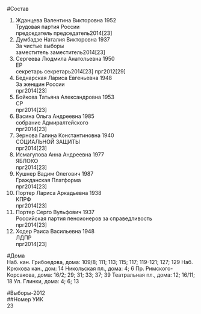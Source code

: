#Состав  
1. Жданцева Валентина Викторовна 1952  
    Трудовая партия России  
    председатель председатель2014[23]  
2. Думбадзе Наталия Викторовна 1937  
    За чистые выборы  
    заместитель заместитель2014[23]  
3. Сергеева Людмила Анатольевна 1950  
    ЕР  
    секретарь секретарь2014[23] прг2012[29]  
4. Беднарская Лариса Евгеньевна 1948  
    За женщин России  
    прг2014[23]  
5. Бойкова Татьяна Александровна 1953  
    СР  
    прг2014[23]  
6. Васина Ольга Андреевна 1985  
    собрание Адмиралтейского  
    прг2014[23]  
7. Зернова Галина Константиновна 1940  
    СОЦИАЛЬНОЙ ЗАЩИТЫ  
    прг2014[23]  
8. Исмагулова Анна Андреевна 1977  
    ЯБЛОКО  
    прг2014[23]  
9. Кушнер Вадим Олегович 1987  
    Гражданская Платформа  
    прг2014[23]  
10. Портер Лариса Аркадьевна 1938  
    КПРФ  
    прг2014[23]  
11. Портер Серго Вульфович 1937  
    Российская партия пенсионеров за справедливость  
    прг2014[23]  
12. Ходер Раиса Васильевна 1948  
    ЛДПР  
    прг2014[23]  
  
#Дома  
Наб. кан. Грибоедова, дома: 109/8; 111; 113; 115; 117; 119-121; 127; 129 Наб. Крюкова кан., дом: 14 Никольская пл., дома: 4; 6 Пр. Римского-Корсакова, дома: 16/2; 29; 31; 33; 37; 39 Театральная пл., дома: 12; 16/11; 18 Ул. Глинки, дома: 4; 6; 13  
  
#Выборы-2012  
##Номер УИК  
23  
